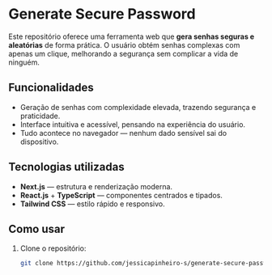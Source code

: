 # Generate Secure Password

Este repositório oferece uma ferramenta web que **gera senhas seguras e aleatórias** de forma prática. O usuário obtém senhas complexas com apenas um clique, melhorando a segurança sem complicar a vida de ninguém.

##  Funcionalidades
- Geração de senhas com complexidade elevada, trazendo segurança e praticidade.
- Interface intuitiva e acessível, pensando na experiência do usuário.
- Tudo acontece no navegador — nenhum dado sensível sai do dispositivo.

##  Tecnologias utilizadas
- **Next.js** — estrutura e renderização moderna.
- **React.js** + **TypeScript** — componentes centrados e tipados.
- **Tailwind CSS** — estilo rápido e responsivo.

##  Como usar
1. Clone o repositório:
   ```bash
   git clone https://github.com/jessicapinheiro-s/generate-secure-password.git
